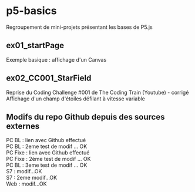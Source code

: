 # p5-basics
Regroupement de mini-projets présentant les bases de P5.js  

## ex01_startPage
Exemple basique : affichage d'un Canvas

## ex02_CC001_StarField
Reprise du Coding Challenge #001 de The Coding Train (Youtube) - corrigé  
Affichage d'un champ d'étoiles défilant à vitesse variable  

## Modifs du repo Github depuis des sources externes
PC BL : lien avec Github effectué  
PC BL : 2eme test de modif ... OK  
PC Fixe : lien avec Github effectué  
PC Fixe : 2ème test de modif ... OK  
PC BL : 3eme test de modif ... OK  
S7 : modif...OK  
S7 : 2eme modif...OK  
Web : modif...OK  
